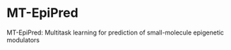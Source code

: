 # MT-EpiPred
MT-EpiPred: Multitask learning for prediction of small-molecule epigenetic modulators 
